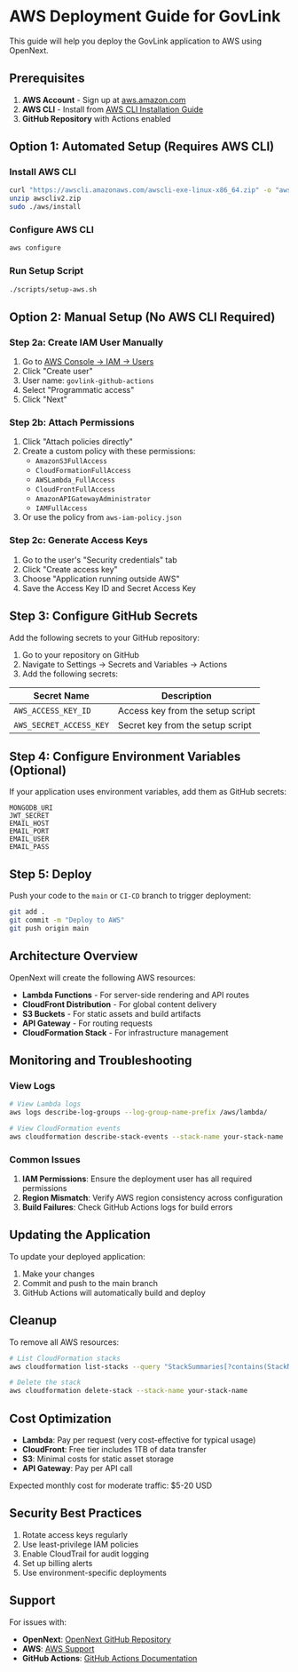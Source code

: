 # AWS Deployment Guide for GovLink

This guide will help you deploy the GovLink application to AWS using OpenNext.

## Prerequisites

1. **AWS Account** - Sign up at [aws.amazon.com](https://aws.amazon.com)
2. **AWS CLI** - Install from [AWS CLI Installation Guide](https://docs.aws.amazon.com/cli/latest/userguide/getting-started-install.html)
3. **GitHub Repository** with Actions enabled

## Option 1: Automated Setup (Requires AWS CLI)

### Install AWS CLI
```bash
curl "https://awscli.amazonaws.com/awscli-exe-linux-x86_64.zip" -o "awscliv2.zip"
unzip awscliv2.zip
sudo ./aws/install
```

### Configure AWS CLI
```bash
aws configure
```

### Run Setup Script
```bash
./scripts/setup-aws.sh
```

## Option 2: Manual Setup (No AWS CLI Required)

### Step 2a: Create IAM User Manually

1. Go to [AWS Console → IAM → Users](https://console.aws.amazon.com/iam/home#/users)
2. Click "Create user"
3. User name: `govlink-github-actions`
4. Select "Programmatic access"
5. Click "Next"

### Step 2b: Attach Permissions

1. Click "Attach policies directly"
2. Create a custom policy with these permissions:
   - `AmazonS3FullAccess`
   - `CloudFormationFullAccess`
   - `AWSLambda_FullAccess`
   - `CloudFrontFullAccess`
   - `AmazonAPIGatewayAdministrator`
   - `IAMFullAccess`
3. Or use the policy from `aws-iam-policy.json`

### Step 2c: Generate Access Keys

1. Go to the user's "Security credentials" tab
2. Click "Create access key"
3. Choose "Application running outside AWS"
4. Save the Access Key ID and Secret Access Key

## Step 3: Configure GitHub Secrets

Add the following secrets to your GitHub repository:

1. Go to your repository on GitHub
2. Navigate to Settings → Secrets and Variables → Actions
3. Add the following secrets:

| Secret Name | Description |
|-------------|-------------|
| `AWS_ACCESS_KEY_ID` | Access key from the setup script |
| `AWS_SECRET_ACCESS_KEY` | Secret key from the setup script |

## Step 4: Configure Environment Variables (Optional)

If your application uses environment variables, add them as GitHub secrets:

```
MONGODB_URI
JWT_SECRET
EMAIL_HOST
EMAIL_PORT
EMAIL_USER
EMAIL_PASS
```

## Step 5: Deploy

Push your code to the `main` or `CI-CD` branch to trigger deployment:

```bash
git add .
git commit -m "Deploy to AWS"
git push origin main
```

## Architecture Overview

OpenNext will create the following AWS resources:

- **Lambda Functions** - For server-side rendering and API routes
- **CloudFront Distribution** - For global content delivery
- **S3 Buckets** - For static assets and build artifacts
- **API Gateway** - For routing requests
- **CloudFormation Stack** - For infrastructure management

## Monitoring and Troubleshooting

### View Logs
```bash
# View Lambda logs
aws logs describe-log-groups --log-group-name-prefix /aws/lambda/

# View CloudFormation events
aws cloudformation describe-stack-events --stack-name your-stack-name
```

### Common Issues

1. **IAM Permissions**: Ensure the deployment user has all required permissions
2. **Region Mismatch**: Verify AWS region consistency across configuration
3. **Build Failures**: Check GitHub Actions logs for build errors

## Updating the Application

To update your deployed application:

1. Make your changes
2. Commit and push to the main branch
3. GitHub Actions will automatically build and deploy

## Cleanup

To remove all AWS resources:

```bash
# List CloudFormation stacks
aws cloudformation list-stacks --query "StackSummaries[?contains(StackName, 'govlink')].StackName"

# Delete the stack
aws cloudformation delete-stack --stack-name your-stack-name
```

## Cost Optimization

- **Lambda**: Pay per request (very cost-effective for typical usage)
- **CloudFront**: Free tier includes 1TB of data transfer
- **S3**: Minimal costs for static asset storage
- **API Gateway**: Pay per API call

Expected monthly cost for moderate traffic: $5-20 USD

## Security Best Practices

1. Rotate access keys regularly
2. Use least-privilege IAM policies
3. Enable CloudTrail for audit logging
4. Set up billing alerts
5. Use environment-specific deployments

## Support

For issues with:
- **OpenNext**: [OpenNext GitHub Repository](https://github.com/serverless-stack/open-next)
- **AWS**: [AWS Support](https://aws.amazon.com/support/)
- **GitHub Actions**: [GitHub Actions Documentation](https://docs.github.com/en/actions)
